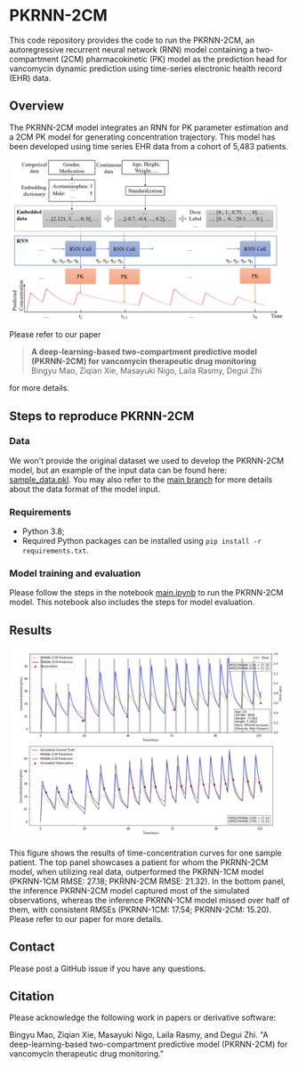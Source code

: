 # PKRNN-2CM

This code repository provides the code to run the PKRNN-2CM, an autoregressive recurrent neural network (RNN) model containing a two-compartment (2CM) pharmacokinetic (PK) model as the prediction head for vancomycin dynamic prediction using time-series electronic health record (EHR) data.

## Overview

The PKRNN-2CM model integrates an RNN for PK parameter estimation and a 2CM PK model for generating concentration trajectory. This model has been developed using time series EHR data from a cohort of 5,483 patients.

<img src="PKRNN-2CM model architecture.png"/> <br>

Please refer to our paper

>**A deep-learning-based two-compartment predictive model (PKRNN-2CM) for vancomycin therapeutic drug monitoring**<br>Bingyu Mao, Ziqian Xie, Masayuki Nigo, Laila Rasmy, Degui Zhi

for more details.

## Steps to reproduce PKRNN-2CM

### Data

We won't provide the original dataset we used to develop the PKRNN-2CM model, but an example of the input data can be found here: [sample_data.pkl](https://github.com/ZhiGroup/PK-RNN/blob/main/sample_data.pkl). You may also refer to the [main branch](https://github.com/ZhiGroup/PK-RNN) for more details about the data format of the model input.

### Requirements

- Python 3.8;
- Required Python packages can be installed using `pip install -r requirements.txt`.

### Model training and evaluation

Please follow the steps in the notebook [main.ipynb](https://github.com/BingyuMao/vanco_2cm/blob/main/main.ipynb) to run the PKRNN-2CM model. This notebook also includes the steps for model evaluation.

## Results

<img src="Results.PNG"/> <be>

This figure shows the results of time-concentration curves for one sample patient. The top panel showcases a patient for whom the PKRNN-2CM model, when utilizing real data, outperformed the PKRNN-1CM model (PKRNN-1CM RMSE: 27.18; PKRNN-2CM RMSE: 21.32). In the bottom panel, the inference PKRNN-2CM model captured most of the simulated observations, whereas the inference PKRNN-1CM model missed over half of them, with consistent RMSEs (PKRNN-1CM: 17.54; PKRNN-2CM: 15.20). Please refer to our paper for more details.

## Contact

Please post a GitHub issue if you have any questions.

## Citation

Please acknowledge the following work in papers or derivative software:

Bingyu Mao, Ziqian Xie, Masayuki Nigo, Laila Rasmy, and Degui Zhi. "A deep-learning-based two-compartment predictive model (PKRNN-2CM) for vancomycin therapeutic drug monitoring."

